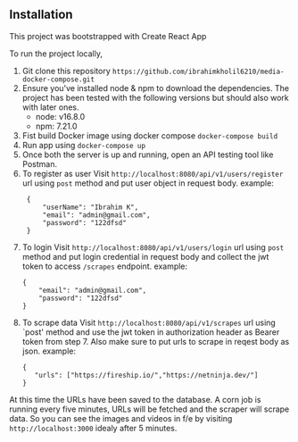 ## Installation

This project was bootstrapped with Create React App

To run the project locally,

1. Git clone this repository
   `https://github.com/ibrahimkholil6210/media-docker-compose.git`
2. Ensure you've installed node & npm to download the dependencies. The project has been tested with the following versions but should also work with later ones.
   - node: v16.8.0
   - npm: 7.21.0
3. Fist build Docker image using docker compose  `docker-compose build`
4. Run app using `docker-compose up`
5. Once both the server is up and running, open an API testing tool like Postman.
6. To register as user Visit `http://localhost:8080/api/v1/users/register` url using `post` method and put user object in request body. example:
   ```
    {
        "userName": "Ibrahim K",
        "email": "admin@gmail.com",
        "password": "122dfsd"
    }
   ```
7. To login Visit `http://localhost:8080/api/v1/users/login` url using `post` method and put login credential in request body and collect the jwt token to access `/scrapes` endpoint. example:
    ```
    {
        "email": "admin@gmail.com",
        "password": "122dfsd"
    }
   ```
8. To scrape data Visit `http://localhost:8080/api/v1/scrapes` url using `post' method and use the jwt token in authorization header as Bearer token from step 7. Also make sure to put urls to scrape in reqest body as json. example: 
     ```
    {
        "urls": ["https://fireship.io/","https://netninja.dev/"]
    }
   ```
At this time the URLs have been saved to the database. A corn job is running every five minutes, URLs will be fetched and the scraper will scrape data. So you can see the images and videos in f/e by visiting `http://localhost:3000` idealy after 5 minutes.